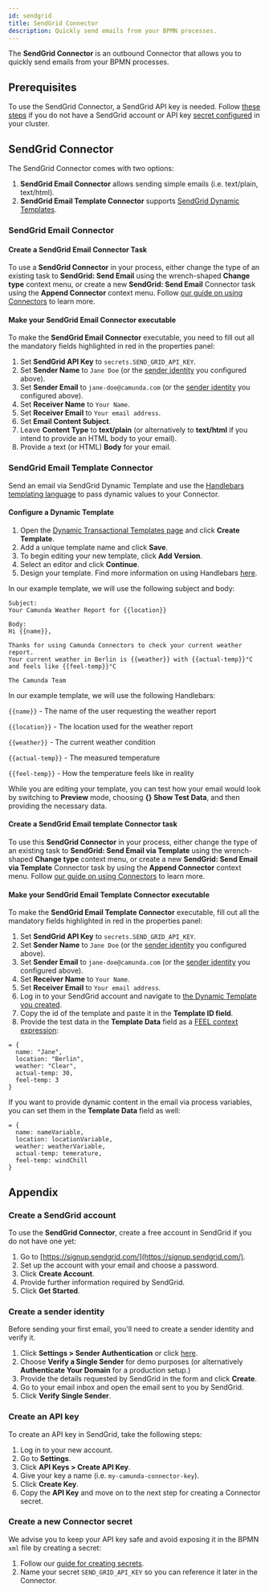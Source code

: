 ```yaml
---
id: sendgrid
title: SendGrid Connector
description: Quickly send emails from your BPMN processes.
---
```


The **SendGrid Connector** is an outbound Connector that allows you to quickly send emails from your BPMN processes.

## Prerequisites

To use the SendGrid Connector, a SendGrid API key is needed. Follow [these steps](#appendix) if you do not have a SendGrid account or API key [secret configured](#create-a-new-connector-secret) in your cluster.

## SendGrid Connector

The SendGrid Connector comes with two options:

1. **SendGrid Email Connector** allows sending simple emails (i.e. text/plain, text/html).
2. **SendGrid Email Template Connector** supports [SendGrid Dynamic Templates](https://sendgrid.com/solutions/email-api/dynamic-email-templates/).

### SendGrid Email Connector

#### Create a SendGrid Email Connector Task

To use a **SendGrid Connector** in your process, either change the type of an existing task to **SendGrid: Send Email** using the wrench-shaped **Change type** context menu, or create a new **SendGrid: Send Email** Connector task using the **Append Connector** context menu. Follow [our guide on using Connectors](/components/connectors/use-connectors/index.md) to learn more.

#### Make your SendGrid Email Connector executable

To make the **SendGrid Email Connector** executable, you need to fill out all the mandatory fields highlighted in red in the properties panel:

1. Set **SendGrid API Key** to `secrets.SEND_GRID_API_KEY`.
2. Set **Sender Name** to `Jane Doe` (or the [sender identity](#create-a-sender-identity) you configured above).
3. Set **Sender Email** to `jane-doe@camunda.com` (or the [sender identity](#create-a-sender-identity) you configured above).
4. Set **Receiver Name** to `Your Name`.
5. Set **Receiver Email** to `Your email address`.
6. Set **Email Content Subject**.
7. Leave **Content Type** to **text/plain** (or alternatively to **text/html** if you intend to provide an HTML body to your email).
8. Provide a text (or HTML) **Body** for your email.

### SendGrid Email Template Connector

Send an email via SendGrid Dynamic Template and use the [Handlebars templating language](https://handlebarsjs.com/) to pass dynamic values to your Connector.

#### Configure a Dynamic Template

1. Open the [Dynamic Transactional Templates page](https://sendgrid.com/dynamic_templates) and click **Create Template**.
2. Add a unique template name and click **Save**.
3. To begin editing your new template, click **Add Version**.
4. Select an editor and click **Continue**.
5. Design your template. Find more information on using Handlebars [here](https://docs.sendgrid.com/for-developers/sending-email/using-handlebars).

In our example template, we will use the following subject and body:

```text
Subject:
Your Camunda Weather Report for {{location}}
```

```text
Body:
Hi {{name}},

Thanks for using Camunda Connectors to check your current weather report.
Your current weather in Berlin is {{weather}} with {{actual-temp}}°C and feels like {{feel-temp}}°C

The Camunda Team
```

In our example template, we will use the following Handlebars:

`{{name}}` - The name of the user requesting the weather report

`{{location}}` - The location used for the weather report

`{{weather}}` - The current weather condition

`{{actual-temp}}` - The measured temperature

`{{feel-temp}}` - How the temperature feels like in reality

While you are editing your template, you can test how your email would look by switching to **Preview** mode, choosing **{} Show Test Data**, and then providing the necessary data.

#### Create a SendGrid Email template Connector task

To use this **SendGrid Connector** in your process, either change the type of an existing task to **SendGrid: Send Email via Template** using the wrench-shaped **Change type** context menu, or create a new **SendGrid: Send Email via Template** Connector task by using the **Append Connector** context menu. Follow [our guide on using Connectors](/components/connectors/use-connectors/index.md) to learn more.

#### Make your SendGrid Email Template Connector executable

To make the **SendGrid Email Template Connector** executable, fill out all the mandatory fields highlighted in red in the properties panel:

1. Set **SendGrid API Key** to `secrets.SEND_GRID_API_KEY`.
2. Set **Sender Name** to `Jane Doe` (or the [sender identity](#create-a-sender-identity) you configured above).
3. Set **Sender Email** to `jane-doe@camunda.com` (or the [sender identity](#create-a-sender-identity) you configured above).
4. Set **Receiver Name** to `Your Name`.
5. Set **Receiver Email** to `Your email address`.
6. Log in to your SendGrid account and navigate to [the Dynamic Template you created](#configure-a-dynamic-template).
7. Copy the id of the template and paste it in the **Template ID field**.
8. Provide the test data in the **Template Data** field as a [FEEL context expression](/components/modeler/feel/language-guide/feel-context-expressions.md):

```text
= {
  name: "Jane",
  location: "Berlin",
  weather: "Clear",
  actual-temp: 30,
  feel-temp: 3
}
```

If you want to provide dynamic content in the email via process variables, you can set them in the **Template Data** field as well:

```text
= {
  name: nameVariable,
  location: locationVariable,
  weather: weatherVariable,
  actual-temp: temerature,
  feel-temp: windChill
}
```

## Appendix

### Create a SendGrid account

To use the **SendGrid Connector**, create a free account in SendGrid if you do not have one yet:

1. Go to [https://signup.sendgrid.com/](https://signup.sendgrid.com/).
2. Set up the account with your email and choose a password.
3. Click **Create Account**.
4. Provide further information required by SendGrid.
5. Click **Get Started**.

### Create a sender identity

Before sending your first email, you'll need to create a sender identity and verify it.

1. Click **Settings > Sender Authentication** or click [here](https://app.sendgrid.com/settings/sender_auth).
2. Choose **Verify a Single Sender** for demo purposes (or alternatively **Authenticate Your Domain** for a production setup.)
3. Provide the details requested by SendGrid in the form and click **Create**.
4. Go to your email inbox and open the email sent to you by SendGrid.
5. Click **Verify Single Sender**.

### Create an API key

To create an API key in SendGrid, take the following steps:

1. Log in to your new account.
2. Go to **Settings**.
3. Click **API Keys > Create API Key**.
4. Give your key a name (i.e. `my-camunda-connector-key`).
5. Click **Create Key**.
6. Copy the **API Key** and move on to the next step for creating a Connector secret.

### Create a new Connector secret

We advise you to keep your API key safe and avoid exposing it in the BPMN `xml` file by creating a secret:

1. Follow our [guide for creating secrets](/components/console/manage-clusters/manage-secrets.md).
2. Name your secret `SEND_GRID_API_KEY` so you can reference it later in the Connector.
